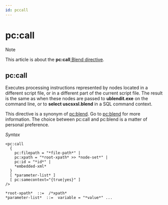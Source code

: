 ```yaml
---
id: pccall
---
```


# pc:call



> [!NOTE]
> This article is about the **pc:call**[ Blend directive](/docs/Repositories/Blend_directives).

## **pc:call**

Executes processing instructions represented by nodes located in a different script file, or in a different part of the current script file. The result is the same as when these nodes are passed to **ublendit.exe** on the command line, or to **select uscsxsl.blend** in a SQL command context.

This directive is a synonym of [pc:blend](/docs/Repositories/Blend_directives/pcblend.md). Go to [pc:blend](/docs/Repositories/Blend_directives/pcblend.md) for more information. The choice between pc:call and pc:blend is a matter of personal preference.

*Syntax*

```language-xml
<pc:call
  {
    pc:filepath = "*file-path*" |
    pc:xpath = "*root-xpath* >> *node-set*" |
    pc:id = "*id*" |
    *embedded-xml*
  }
  [ *parameter-list* ]
  [ pc:samecontext="{true|yes}" ]
/>

*root-xpath*  ::=  /*xpath*
*parameter-list*  ::=  variable = "*value*" ...	

```